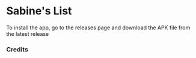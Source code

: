 # Sabine's List
To install the app, go to the releases page and download the APK file from the latest release

### Credits
